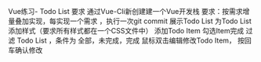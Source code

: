 Vue练习- Todo List
要求
通过Vue-Cli新创建建一个Vue开发栈
要求：按需求增量叠加实现，每实现一个需求 ，执行一次git commit
展示Todo List
为Todo List添加样式（要求所有样式都在一个CSS文件中）
添加Todo Item
勾选Item完成
过滤 Todo List ，条件为 全部，未完成，完成
鼠标双击编辑修改Todo Item， 按回车确认修改
